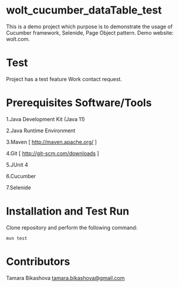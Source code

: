 # wolt_cucumber_dataTable_test

This is a demo project which purpose is to demonstrate the usage of Cucumber framework, Selenide, Page Object pattern. Demo website: wolt.com.

# Test

Project has a test feature Work contact request.

# Prerequisites Software/Tools

1.Java Development Kit (Java 11)

2.Java Runtime Environment

3.Maven [ http://maven.apache.org/ ]

4.Git [ http://git-scm.com/downloads ]

5.JUnit 4

6.Cucumber

7.Selenide

# Installation and Test Run

Clone repository and perform the following command:

`mvn test`

# Contributors

Tamara Bikashova tamara.bikashova@gmail.com
